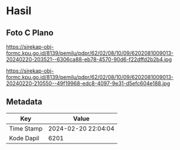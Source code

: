 # Hasil

## Foto C Plano

https://sirekap-obj-formc.kpu.go.id/8139/pemilu/pdpr/62/02/08/10/09/6202081009013-20240220-203521--6306ca88-eb78-4570-90d6-f22dffd2b2b4.jpg

https://sirekap-obj-formc.kpu.go.id/8139/pemilu/pdpr/62/02/08/10/09/6202081009013-20240220-210550--49f19968-edc8-4097-9e31-d5efc604e188.jpg


## Metadata

| Key        | Value               |
| ---------- | ------------------- |
| Time Stamp | 2024-02-20 22:04:04 |
| Kode Dapil | 6201                |



